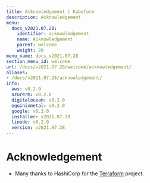 ```yaml
---
title: Acknowledgement | Kubeform
description: Acknowledgement
menu:
  docs_v2021.07.28:
    identifier: acknowledgement
    name: Acknowledgement
    parent: welcome
    weight: 20
menu_name: docs_v2021.07.28
section_menu_id: welcome
url: /docs/v2021.07.28/welcome/acknowledgement/
aliases:
- /docs/v2021.07.28/acknowledgement/
info:
  aws: v0.2.0
  azurerm: v0.2.0
  digitalocean: v0.2.0
  equinixmetal: v0.2.0
  google: v0.2.0
  installer: v2021.07.28
  linode: v0.2.0
  version: v2021.07.28
---
```


# Acknowledgement
 - Many thanks to HashiCorp for the [Terraform](https://terraform.io) project.

